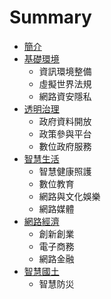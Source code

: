 # Summary

* [簡介](README.md)
* [基礎環境](infra.md)
   * 資訊環境整備
   * 虛擬世界法規
   * 網路資安隱私
* [透明治理](gover.md)
   * 政府資料開放
   * 政策參與平台
   * 數位政府服務
* [智慧生活](smart.md)
   * 智慧健康照護
   * 數位教育
   * 網路與文化娛樂
   * 網路媒體
* [網路經濟](econo.md)
   * 創新創業
   * 電子商務
   * 網路金融
* [智慧國土](spatial.md)
   * 智慧防災


